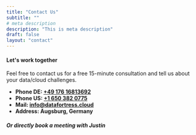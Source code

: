 ```yaml
---
title: "Contact Us"
subtitle: ""
# meta description
description: "This is meta description"
draft: false
layout: "contact"
---
```



#### Let's work together

Feel free to contact us for a free 15-minute consultation and tell us about your data/cloud challenges.

* **Phone DE: <a id="phone_de"  href="tel:+4917616813692">+49 176 16813692</a>** 
* **Phone US:  <a id="phone_us" href="tel:+16503820775">+1 650 382 0775</a>** 
* **Mail: <a id="mail" href="mailto:info@datafortress.cloud">info@dat<!--...-->afortress.cloud</a>**
* **Address: Augsburg, Germany**

##### Or directly book a meeting with Justin